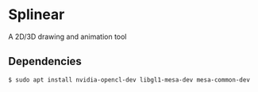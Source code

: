 # Splinear
A 2D/3D drawing and animation tool


## Dependencies
`$ sudo apt install nvidia-opencl-dev libgl1-mesa-dev mesa-common-dev`